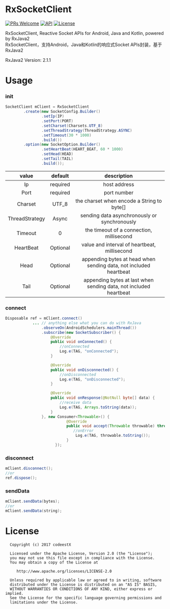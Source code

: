 # RxSocketClient

[![PRs Welcome](https://img.shields.io/badge/PRs-welcome-brightgreen.svg)](https://github.com/codeestX/RxSocketClient/pulls) [![API](https://img.shields.io/badge/API-20%2B-brightgreen.svg)](https://android-arsenal.com/api?level=20) [![License](https://img.shields.io/badge/License-Apache%202.0-blue.svg)](https://opensource.org/licenses/Apache-2.0)

RxSocketClient, Reactive Socket APIs for Android, Java and Kotlin, powered by RxJava2  
RxSocketClient，支持Android，Java和Kotlin的响应式Socket APIs封装，基于RxJava2

RxJava2 Version: 2.1.1

# Usage

### init
```java
SocketClient mClient = RxSocketClient
        .create(new SocketConfig.Builder()
                .setIp(IP)
                .setPort(PORT)
                .setCharset(Charsets.UTF_8)
                .setThreadStrategy(ThreadStrategy.ASYNC)
                .setTimeout(30 * 1000)
                .build())
        .option(new SocketOption.Builder()
                .setHeartBeat(HEART_BEAT, 60 * 1000)
                .setHead(HEAD)
                .setTail(TAIL)
                .build());

```
| value | default | description |
| :--: | :--: | :--: |
| Ip | required | host address |
| Port | required | port number |
| Charset | UTF_8 | the charset when encode a String to byte[] |
| ThreadStrategy | Async | sending data asynchronously or synchronously|
| Timeout | 0 | the timeout of a connection, millisecond |
| HeartBeat | Optional | value and interval of heartbeat, millisecond |
| Head | Optional | appending bytes at head when sending data, not included heartbeat |
| Tail | Optional | appending bytes at last when sending data, not included heartbeat |

### connect
```java
Disposable ref = mClient.connect()
			... // anything else what you can do with RxJava
                .observeOn(AndroidSchedulers.mainThread())
                .subscribe(new SocketSubscriber() {
                    @Override
                    public void onConnected() {
                    	//onConnected
                        Log.e(TAG, "onConnected");
                    }

                    @Override
                    public void onDisconnected() {
                    	//onDisconnected
                        Log.e(TAG, "onDisconnected");
                    }

                    @Override
                    public void onResponse(@NotNull byte[] data) {
                    	//receive data
                        Log.e(TAG, Arrays.toString(data));
                    }
                }, new Consumer<Throwable>() {
						   @Override
						   public void accept(Throwable throwable) throws Exception {
						      //onError
						       Log.e(TAG, throwable.toString());
						   }
					  });
```

### disconnect
```java
mClient.disconnect();
//or
ref.dispose();
```

### sendData
```java
mClient.sendData(bytes);
//or
mClient.sendData(string);
```

# License

      Copyright (c) 2017 codeestX

      Licensed under the Apache License, Version 2.0 (the "License");
      you may not use this file except in compliance with the License.
      You may obtain a copy of the License at

         http://www.apache.org/licenses/LICENSE-2.0

      Unless required by applicable law or agreed to in writing, software
      distributed under the License is distributed on an "AS IS" BASIS,
      WITHOUT WARRANTIES OR CONDITIONS OF ANY KIND, either express or implied.
      See the License for the specific language governing permissions and
      limitations under the License.


